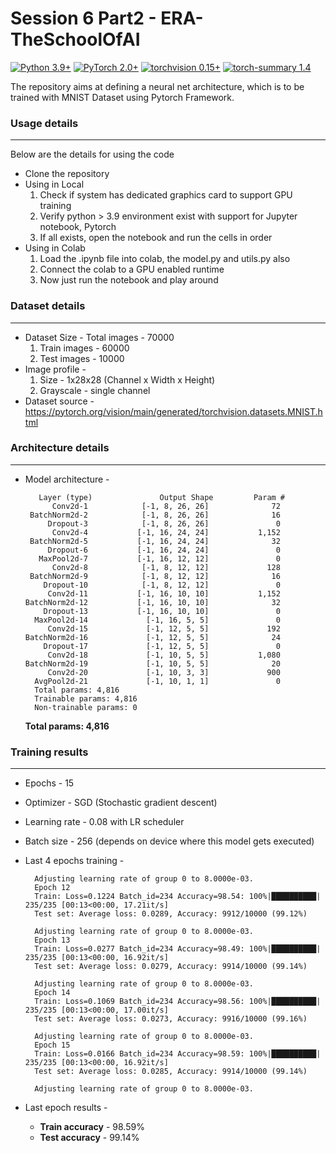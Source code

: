# Session 6 Part2 - ERA-TheSchoolOfAI
 
[![Python 3.9+](https://img.shields.io/badge/python-3.9+-blue.svg)](https://www.python.org/downloads/release/python-397/) [![PyTorch 2.0+](https://img.shields.io/badge/PyTorch-2.0+-green.svg)](https://pytorch.org/) [![torchvision 0.15+](https://img.shields.io/badge/torchvision-0.15+-blue.svg)](https://pypi.org/project/torchvision/) [![torch-summary 1.4](https://img.shields.io/badge/torchsummary-1.4+-green.svg)](https://pypi.org/project/torch-summary/)

The repository aims at defining a neural net architecture, which is to be trained with MNIST Dataset using Pytorch Framework. 


### **Usage details**
<hr/>
Below are the details for using the code<br />

- Clone the repository
- Using in Local
    1. Check if system has dedicated graphics card to support GPU training
    2. Verify python > 3.9 environment exist with support for Jupyter notebook, Pytorch
    3. If all exists, open the notebook and run the cells in order
- Using in Colab
    1. Load the .ipynb file into colab, the model.py and utils.py also
    2. Connect the colab to a GPU enabled runtime
    3. Now just run the notebook and play around             


### **Dataset details**
<hr/>

- Dataset Size - Total images - 70000
    1. Train images - 60000
    2. Test images - 10000
- Image profile -
    1. Size - 1x28x28 (Channel x Width x Height)
    2. Grayscale - single channel
- Dataset source - https://pytorch.org/vision/main/generated/torchvision.datasets.MNIST.html


### **Architecture details**
<hr/>

- Model architecture - 


         Layer (type)               Output Shape         Param #
            Conv2d-1            [-1, 8, 26, 26]              72
       BatchNorm2d-2            [-1, 8, 26, 26]              16
           Dropout-3            [-1, 8, 26, 26]               0
            Conv2d-4           [-1, 16, 24, 24]           1,152
       BatchNorm2d-5           [-1, 16, 24, 24]              32
           Dropout-6           [-1, 16, 24, 24]               0
         MaxPool2d-7           [-1, 16, 12, 12]               0
            Conv2d-8            [-1, 8, 12, 12]             128
       BatchNorm2d-9            [-1, 8, 12, 12]              16
          Dropout-10            [-1, 8, 12, 12]               0
           Conv2d-11           [-1, 16, 10, 10]           1,152
      BatchNorm2d-12           [-1, 16, 10, 10]              32
          Dropout-13           [-1, 16, 10, 10]               0
        MaxPool2d-14             [-1, 16, 5, 5]               0
           Conv2d-15             [-1, 12, 5, 5]             192
      BatchNorm2d-16             [-1, 12, 5, 5]              24
          Dropout-17             [-1, 12, 5, 5]               0
           Conv2d-18             [-1, 10, 5, 5]           1,080
      BatchNorm2d-19             [-1, 10, 5, 5]              20
           Conv2d-20             [-1, 10, 3, 3]             900
        AvgPool2d-21             [-1, 10, 1, 1]               0
        Total params: 4,816
        Trainable params: 4,816
        Non-trainable params: 0
    **Total params: 4,816**


### **Training results**
<hr/>

- Epochs - 15
- Optimizer - SGD (Stochastic gradient descent)
- Learning rate - 0.08 with LR scheduler
- Batch size - 256 (depends on device where this model gets executed)

- Last 4 epochs training - 

        Adjusting learning rate of group 0 to 8.0000e-03.
        Epoch 12
        Train: Loss=0.1224 Batch_id=234 Accuracy=98.54: 100%|██████████| 235/235 [00:13<00:00, 17.21it/s]
        Test set: Average loss: 0.0289, Accuracy: 9912/10000 (99.12%)

        Adjusting learning rate of group 0 to 8.0000e-03.
        Epoch 13
        Train: Loss=0.0277 Batch_id=234 Accuracy=98.49: 100%|██████████| 235/235 [00:13<00:00, 16.92it/s]
        Test set: Average loss: 0.0279, Accuracy: 9914/10000 (99.14%)

        Adjusting learning rate of group 0 to 8.0000e-03.
        Epoch 14
        Train: Loss=0.1069 Batch_id=234 Accuracy=98.56: 100%|██████████| 235/235 [00:13<00:00, 17.00it/s]
        Test set: Average loss: 0.0273, Accuracy: 9916/10000 (99.16%)

        Adjusting learning rate of group 0 to 8.0000e-03.
        Epoch 15
        Train: Loss=0.0166 Batch_id=234 Accuracy=98.59: 100%|██████████| 235/235 [00:13<00:00, 16.92it/s]
        Test set: Average loss: 0.0285, Accuracy: 9914/10000 (99.14%)

        Adjusting learning rate of group 0 to 8.0000e-03.


- Last epoch results - 
  - **Train accuracy** - 98.59%
  - **Test accuracy** - 99.14%